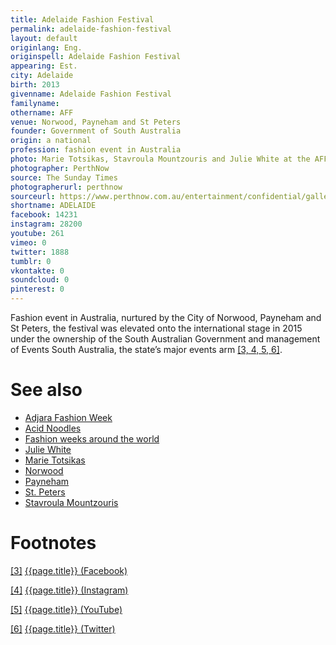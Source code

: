 ```yaml
---
title: Adelaide Fashion Festival
permalink: adelaide-fashion-festival
layout: default
originlang: Eng.
originspell: Adelaide Fashion Festival
appearing: Est.
city: Adelaide
birth: 2013
givenname: Adelaide Fashion Festival
familyname:
othername: AFF
venue: Norwood, Payneham and St Peters
founder: Government of South Australia
origin: a national
profession: fashion event in Australia
photo: Marie Totsikas, Stavroula Mountzouris and Julie White at the AFF opening night at Government House
photographer: PerthNow
source: The Sunday Times
photographerurl: perthnow
sourceurl: https://www.perthnow.com.au/entertainment/confidential/gallery-fashion-fest-takes-adelaide-ng-60a65860e5142597fa09d257aafd08db
shortname: ADELAIDE
facebook: 14231
instagram: 28200
youtube: 261
vimeo: 0
twitter: 1888
tumblr: 0
vkontakte: 0
soundcloud: 0
pinterest: 0
---
```


<!---
To edit top block see
icon "Meta Data"
on right menu
Full edit instructions
{{ site.url }}/edit
-->

Fashion event in Australia, nurtured by the City of Norwood, Payneham and St Peters, the festival was elevated onto the international stage in 2015 under the ownership of the South Australian Government and management of Events South Australia, the state’s major events arm <span id="a2">[\[3, 4, 5, 6\]](#f2)</span>.


# See also

+ [Adjara Fashion Week](adjara-fashion-week)
+ [Acid Noodles](acid-noodles)
+ [Fashion weeks around the world](fashion-weeks-around-the-world)
+ [Julie White](julie-white)
+ [Marie Totsikas](marie-totsikas)
+ [Norwood](norwood)
+ [Payneham](payneham)
+ [St. Peters](st-peters)
+ [Stavroula Mountzouris](stavroula-mountzouris)

# Footnotes

[[3]](#a2) <span id="f2"></span> [{{page.title}} (Facebook)](https://www.facebook.com/pg/AdlFashionFest/community/?ref=page_internal)

[[4]](#a2) <span id="f2"></span> [{{page.title}} (Instagram)](https://www.instagram.com/adlfashionfest/?hl=ru)

[[5]](#a2) <span id="f2"></span> [{{page.title}} (YouTube)](https://www.youtube.com/channel/UCsSaeqeoxILhiV4mZ24XBDQ)

[[6]](#a2) <span id="f2"></span> [{{page.title}} (Twitter)](https://twitter.com/ADLFashionFest)
